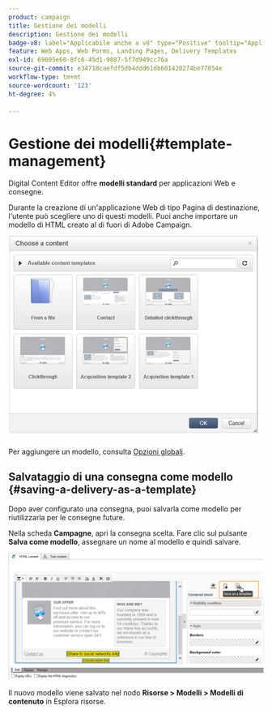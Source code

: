 ```yaml
---
product: campaign
title: Gestione dei modelli
description: Gestione dei modelli
badge-v8: label="Applicabile anche a v8" type="Positive" tooltip="Applicabile anche a Campaign v8"
feature: Web Apps, Web Forms, Landing Pages, Delivery Templates
exl-id: 69805e60-8fc6-45d1-9087-5f7d949cc76a
source-git-commit: e34718caefdf5db4ddd61db601420274be77054e
workflow-type: tm+mt
source-wordcount: '123'
ht-degree: 4%

---
```


# Gestione dei modelli{#template-management}



Digital Content Editor offre **modelli standard** per applicazioni Web e consegne.

Durante la creazione di un&#39;applicazione Web di tipo Pagina di destinazione, l&#39;utente può scegliere uno di questi modelli. Puoi anche importare un modello di HTML creato al di fuori di Adobe Campaign.

![](assets/dce_popup_templatechoice.png)

Per aggiungere un modello, consulta [Opzioni globali](content-editor-interface.md#global-options).

## Salvataggio di una consegna come modello {#saving-a-delivery-as-a-template}

Dopo aver configurato una consegna, puoi salvarla come modello per riutilizzarla per le consegne future.

Nella scheda **Campagne**, apri la consegna scelta. Fare clic sul pulsante **Salva come modello**, assegnare un nome al modello e quindi salvare.

![](assets/dce_save_model.png)

Il nuovo modello viene salvato nel nodo **Risorse > Modelli > Modelli di contenuto** in Esplora risorse.
